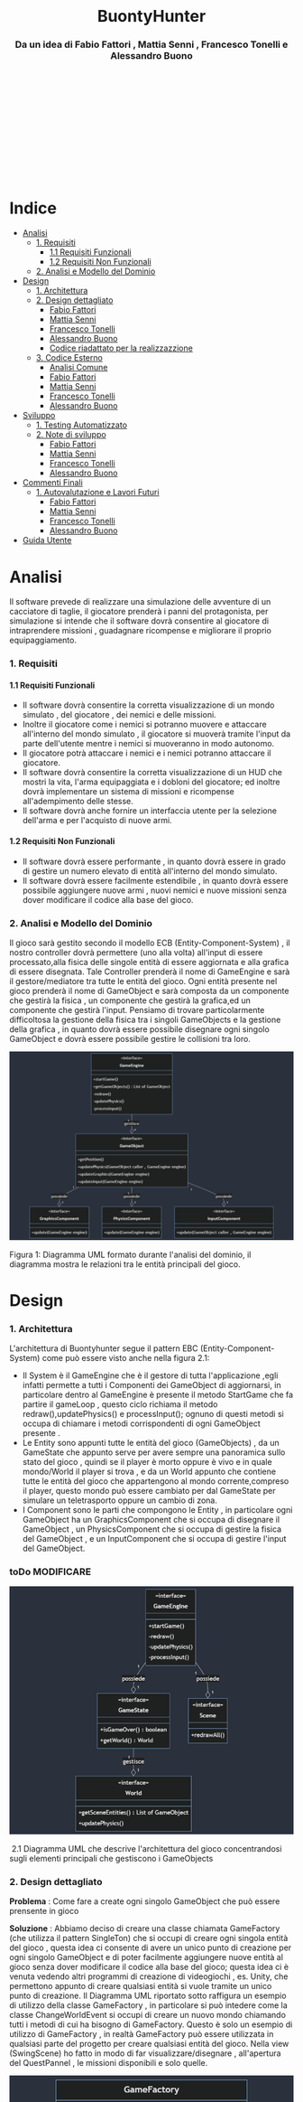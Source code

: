 \
\
\
\
\
\
\
\
\
\
&#8203;
# <center>BuontyHunter</center>
### <center>Da un idea di Fabio Fattori , Mattia Senni , Francesco Tonelli e Alessandro Buono</center>
\
\
\
\
\
\
\
\
\
\
&#8203;
# Indice

- [Analisi ](#analisi)
    - [1. Requisiti](#1-requisiti)
      - [1.1 Requisiti Funzionali](#11-requisiti-funzionali)
      - [1.2 Requisiti Non Funzionali](#12-requisiti-non-funzionali)
    - [2. Analisi e Modello del Dominio ](#2-analisi-e-modello-del-dominio)
- [Design ](#design)
    - [1. Architettura ](#1-architettura)
    - [2. Design dettagliato ](#2-design-dettagliato)
        - [Fabio Fattori](#21-fabio-fattori)
        - [Mattia Senni](#22-mattia-senni)
        - [Francesco Tonelli](#23-francesco-tonelli)
        - [Alessandro Buono](#24-alessandro-buono)
        - [Codice riadattato per la realizzazzione](#25-codice-riadattato-per-la-realizzazzione)
    - [3. Codice Esterno](#3-codice-esterno)
        - [Analisi Comune](#31-analisi-comune)
        - [Fabio Fattori](#32-fabio-fattori-codice-esterno)
        - [Mattia Senni](#33-mattia-senni-codice-esterno)
        - [Francesco Tonelli](#34-francesco-tonelli-codice-esterno)
        - [Alessandro Buono](#35-alessandro-buono-codice-esterno)
- [Sviluppo ](#sviluppo)
    - [1. Testing Automatizzato ](#1-testing-automatizzato)
    - [2. Note di sviluppo ](#2-note-di-sviluppo)
        - [Fabio Fattori](#21-fabio-fattori-sviluppo)
        - [Mattia Senni](#22-mattia-senni-sviluppo)
        - [Francesco Tonelli](#23-francesco-tonelli-sviluppo)
        - [Alessandro Buono](#24-alessandro-buono-sviluppo)
- [Commenti Finali ](#commenti-finali)
    - [1. Autovalutazione e Lavori Futuri ](#1-autovalutazione-e-lavori-futuri)
        - [Fabio Fattori](#21-fabio-fattori-autovalutazione)
        - [Mattia Senni](#22-mattia-senni-autovalutazione)
        - [Francesco Tonelli](#23-francesco-tonelli-autovalutazione)
        - [Alessandro Buono](#24-alessandro-buono-autovalutazione)
- [Guida Utente ](#guida-utente)

# Analisi

Il software prevede di realizzare una simulazione delle avventure di un cacciatore di taglie, il giocatore prenderà i panni del protagonista, per simulazione si intende che il software dovrà consentire al giocatore di intraprendere missioni , guadagnare ricompense e migliorare il proprio equipaggiamento.

### 1. Requisiti
#### 1.1 Requisiti Funzionali
- Il software dovrà consentire la corretta visualizzazione di un mondo simulato , del giocatore , dei nemici e delle missioni.
- Inoltre il giocatore come i nemici si potranno muovere e attaccare all'interno del mondo simulato , il giocatore si muoverà tramite l'input da parte dell'utente mentre i nemici si muoveranno in modo autonomo.
- Il giocatore potrà attaccare i nemici e i nemici potranno attaccare il giocatore.
- Il software dovrà consentire la corretta visualizzazione di un HUD che mostri la vita, l'arma equipaggiata e i dobloni del giocatore; ed inoltre dovrà implementare un sistema di missioni e ricompense all'adempimento delle stesse.
- Il software dovrà anche fornire un interfaccia utente per la selezione dell'arma e per l'acquisto di nuove armi.

#### 1.2 Requisiti Non Funzionali
- Il software dovrà essere performante , in quanto dovrà essere in grado di gestire un numero elevato di entità all'interno del mondo simulato.
- Il software dovrà essere facilmente estendibile , in quanto dovrà essere possibile aggiungere nuove armi , nuovi nemici e nuove missioni senza dover modificare il codice alla base del gioco.

### 2. Analisi e Modello del Dominio

Il gioco sarà gestito secondo il modello ECB (Entity-Component-System) , il nostro controller dovrà permettere (uno alla volta) all'input di essere processato,alla fisica delle singole entità di essere aggiornata e alla grafica di essere disegnata. Tale Controller prenderà il nome di GameEngine e sarà il gestore/mediatore tra tutte le entità del gioco.
Ogni entità presente nel gioco prenderà il nome di GameObject e sarà composta da un componente che gestirà la fisica , un componente che gestirà la grafica,ed un componente che gestirà l'input.
Pensiamo di trovare particolarmente difficoltosa la gestione della fisica tra i singoli GameObjects e la gestione della grafica , in quanto dovrà essere possibile disegnare ogni singolo GameObject e dovrà essere possibile gestire le collisioni tra loro.

![no UML found](./relazioniImgs/analisi%20del%20dominio.png "1 Diagramma UML formato durante l'analisi del dominio")

Figura 1: Diagramma UML formato durante l'analisi del dominio, il diagramma mostra le relazioni tra le entità principali del gioco.

# Design 
### 1. Architettura 

L'architettura di Buontyhunter segue il pattern EBC (Entity-Component-System) come può essere visto anche nella figura 2.1:
- Il System è il GameEngine che è il gestore di tutta l'applicazione ,egli infatti permette a tutti i Componenti dei GameObject di aggiornarsi, in particolare dentro al GameEngine è presente il metodo StartGame che fa partire il gameLoop , questo ciclo richiama il metodo redraw(),updatePhysics() e processInput(); ognuno di questi metodi si occupa di chiamare i metodi corrispondenti di ogni GameObject presente .
- Le Entity sono appunti tutte le entità del gioco (GameObjects) , da un GameState che appunto serve per avere sempre una panoramica sullo stato del gioco , quindi se il player è morto oppure è vivo e in quale mondo/World il player si trova , e da un World appunto che contiene tutte le entità del gioco che appartengono al mondo corrente,compreso il player, questo mondo può essere cambiato per dal GameState per simulare un teletrasporto oppure un cambio di zona.
- I Component sono le parti che compongono le Entity , in particolare ogni GameObject ha un GraphicsComponent che si occupa di disegnare il GameObject , un PhysicsComponent che si occupa di gestire la fisica del GameObject , e un InputComponent che si occupa di gestire l'input del GameObject.

### toDo MODIFICARE 
![no UML found](./relazioniImgs/Architettura%201.png "2.1 Diagramma UML che descrive l'architettura del gioco concentrandosi sugli elementi principali che gestiscono i GameObjects")

&#8203;
2.1 Diagramma UML che descrive l'architettura del gioco concentrandosi sugli elementi principali che gestiscono i GameObjects


### 2. Design dettagliato 

**Problema** : Come fare a create ogni singolo GameObject che può essere prensente in gioco 

**Soluzione** : Abbiamo deciso di creare una classe chiamata GameFactory (che utilizza il pattern SingleTon) che si occupi di creare ogni singola entità del gioco , questa idea ci consente di avere un unico punto di creazione per ogni singolo GameObject e di poter facilmente aggiungere nuove entità al gioco senza dover modificare il codice alla base del gioco; questa idea ci è venuta vedendo altri programmi di creazione di videogiochi , es. Unity, che permettono appunto di creare qualsiasi entità si vuole tramite un unico punto di creazione.
Il Diagramma UML riportato sotto raffigura un esempio di utilizzo della classe GameFactory , in particolare si può intedere come la classe ChangeWorldEvent si occupi di creare un nuovo mondo chiamando tutti i metodi di cui ha bisogno di GameFactory.
Questo è solo un esempio di utilizzo di GameFactory , in realtà GameFactory può essere utilizzata in qualsiasi parte del progetto per creare qualsiasi entità del gioco.
Nella view (SwingScene) ho fatto in modo di far visualizzare/disegnare , all'apertura del QuestPannel , le missioni disponibili e solo quelle.

![no UML found](./relazioniImgs/GameFactoryDiagram.png "2.2 Diagramma UML che descrive l'utilizzo di GameFactory , raffigurando quindi solo i metodi interessati da ChangeWorldEvent, ma GameFactory vanta molti altri metodi, oltre a quelli mostrati")

&#8203;
2.2 Diagramma UML che descrive l'utilizzo di GameFactory , raffigurando quindi solo i metodi interessati da ChangeWorldEvent, ma GameFactory vanta molti altri metodi, oltre a quelli mostrati

#### 2.1 Fabio Fattori

**Problema** : Come fare a cambiare il mondo in cui si trova il player , per passare da Hub a OpenWorld e viceversa.

**Soluzione** : Ho deciso di creare un Teleporter che estende GameObject , ed in più ha una destinazione , grazie a questo GameObject è possibile cambiare il mondo in cui si trova il player , in particolare quando il player entra in collisione con il Teleporter , il TeleporterPhysicsComponent genera un Evento , più precisamente un ChangeWorldEvent , che tramite il metodo di World notifyWorldEvent(WorldEvent) che chiama il notifyWorldEvent(WorldEvent) di GameEngine viene aggiunto alla coda di eventi, che ogni game loop viene processata e poi pulita. 
In questo caso quindi il GameEngine deve solo chiamare il setWorld(World) di GameState per cambiare il mondo in cui si trova il player.

![no UML found](./relazioniImgs/TP%20diagram.png "2.3 Diagramma UML che descrive il processo di cambio del mondo in cui si trova il player tramite la generazione di un ChangeWorldEvent da parte di un Teleporter")

**Pattern Usato** : ChangeWorldEvent è un esempio di Observer Pattern , in quanto il GameEngine è l'Observer e il World è l'Observable , in particolare il World notifica il GameEngine di un cambiamento di stato tramite il metodo notifyWorldEvent(WorldEvent) , il GameEngine è in ascolto di questo evento e lo processa quando lo riceve.
Inoltre in Swing Scene è presente uno stato , rappresentato da un booleano chiamato isHub , quindi viene utilizzato il pattern State per cambiare lo stato della scena in base a isHub ; stato presente anche in ChangeWorldEvent , dove lo stato è rappresentato dalla destinazione del Teleporter.

&#8203;
2.3 Diagramma UML che descrive il processo di cambio del mondo in cui si trova il player tramite la generazione di un ChangeWorldEvent da parte di un Teleporter.

**Problema** : voglio rendere possibile che il player possa vedere tutta la mappa dell'openworld , grazie ad una minimappa , e che possa vedere le missioni che ha accettato.

**Soluzione** : Ho deciso di creare una classe HidableObject che permette al giocatore di premere un tasto prestabilito e far apparire/scomparire qualcosa sullo schermo.
La minimappa ed il registro delle missioni sono quindi un HidableObject , un HidableObject estende GameObject quindi ha bisogno di un GraphicsComponent che si occupi di disegnare la minimappa e il registro delle missioni , un InputComponent che se il tasto premuto è quello corretto apre e chiude l'HidableObject , e poi un PhysicsComponent che non deve fare nulla perchè questi oggetti non hanno fisica quindi gli assegno NullPhysicsComponent.
Nella View (SwingScene) è presente una classe innestata chiamata ScenePanel che implementa KeyListener e si occupa di settare a true oppure a falso il corrispondente campo booleano di un InputController presente in SwingScene , questo InputController è inizializzato ed usato nel GameEngine per processare l'input.
In questo modo l'HidableObject può essere reso visibile o invisibile a seconda del tasto premuto, a seconda quindi se il valore booleano contenuto in InputController è vero oppure falso.

![no UML found](./relazioniImgs/minimap%20e%20Quest%20Journal%20Diagram.png "2.4 Diagramma UML che descrive come è stato implementato l'HidableObject")

**Pattern Usato** : NullPhysicsComponent è un PhysicsComponent che non fa nulla , è il pattern comportamentale NullObject che permette di evitare di dover fare controlli su null.

**Problema** : come fare ad implementare il sistema delle missioni , in particolare come fare a far si che il player possa accettare una missione nell'hub e poi completarla nell'openworld.

**Soluzione** : Ho deciso di creare una classe chiamata PlayerEntity che estende FighterEntity , in questo modo posso aggiungere ad una FigherEntity una lista di Quest , in particolare ogni Quest ha un metodo start() e end() che vengono chiamati quando il player accetta una missione e quando la missione viene completata.
Le missioni vengono create dalla GameFactory e vengono rese disponibili da un QuestPannel che è un HidableObject che si occupa di disegnare le missioni disponibili e di far si che il player possa accettarle.
Fatto ciò dovevo trovare un modo per rendere visualizzabile l'HidableObject e quindi ho deciso di creare una nuova classe chiamata InterractableArea che estende GameObject e che ha un HidableObject come attributo , in questo modo posso rendere visualizzabile l'HidableObject quando il player entra in collisione con l'InteractableArea e preme un il tasto E.
Ho deciso di fare InteractableArea il più generale possibile per poterla utilizzare in futuro per rendere visualizzabili altre schermate come la schermata del fabbro creata da Tonelli Francesco.

![no UML found](./relazioniImgs/QuestSystemDiagram.png "2.4 Diagramma UML che descrive come è stato implementato il sistema delle missioni")

**Problema** : Come differenziare i gameObject che possono essere interagiti da quelli che non possono esserlo, in particolare come fare a far si che il player possa interagire con un "NPC" sono quando è vicino ad esso.

**Soluzione** : Ho deciso di creare una classe chiamata InterractableArea che estende GameObject , in particolare questa classe ha un attributo di tipo HidableObject ed un attributo di tipo GameObject, in questo modo posso rendere visualizzabile l'HidableObject quando il player entra in collisione con l'hitbox del GameObject e preme il tasto E.
L'interractable area è quindi un GameObject che ha un HidableObject come attributo , in particolare l'HidableObject è un pannello che si occupa di disegnare le missioni disponibili e di far si che il player possa accettarle; oppure un pannello che si occupa di far si che il player possa comprare munizioni o riparare l'arma.
Quindi in base a se il giocatore è sopra un InterractableArea e preme il tasto E , l'HidableObject viene reso visibile o invisibile; se invece il giocatore è sopra un InterractableArea e non fa niente viene disegnata solo la scritta "premi E per interagire".
La SwingScene si occupa di disegnare l'HidableObject e di farlo apparire e scomparire in base al tasto premuto, ed inoltre di far apparire i bottoni corrispondenti al pannello aperto.

![no UML found](./relazioniImgs/HidableObject.png "2.5 InteractableArea e interazione con esse")

**Problema** : avere dei GameObject che possano eseguire degli attacchi e distinguere i nemici dal player.

**Soluzione** : Ho deciso di creare una classe chiamata FighterEntity che estende GameObject , in particolare questa classe ha un attributo di tipo Weapon , in questo modo posso rendere possibile che un GameObject possa eseguire degli attacchi. Inoltre FigherEntity ha un attributo di tipo FighterEntityType che mi permette di distinguere i nemici dal player , in particolare il player ha un FighterEntityType di tipo PLAYER mentre i nemici hanno un FighterEntityType di tipo ENEMY, grazie a questo campo i nemici non possono fare danno ad altri nemici ma solo al player e viceversa.
Quindi i FighterEntity hanno anche una vita , una vita massima (questo permette anche al player di recuperare vita), ed una damaging area (vedi parte di Alessandro Buono).

![no UML found](./relazioniImgs/fighter.png "2.6 FighterEntity ")

#### 2.2 Mattia Senni
**Problema**:
La necessità di determinare quali oggetti disegnare, la loro posizione e decidere se renderli visibili o meno, in base alla posizione del giocatore all'interno del mondo simulato, ha presentato una sfida.

**Soluzione** (Insieme a Fabio Fattori):
Abbiamo affrontato questa sfida implementando un algoritmo nella classe SwingScene insieme a una nuova classe dedicata chiamata Camera. Quest'ultima contiene metodi che permettono di valutare se un oggetto è attualmente in scena, basandosi sulle coordinate interne del nostro gioco, e fornisce le coordinate di rendering convertendo le coordinate in pixel nella vista della camera.
Questi metodi hanno permesso di ottimizzare il processo di rendering, evitando di disegnare oggetti che non sono attualmente visibili nella vista del giocatore e determinando con precisione dove posizionare gli oggetti visibili.

Questo approccio ha contribuito significativamente all'ottimizzazione delle prestazioni del gioco e alla gestione efficiente della visualizzazione degli oggetti in base alla posizione del giocatore nel mondo simulato.

```mermaid
classDiagram
  class SwingGraphic {
    +drawGameObject(GameObject obj)
  }
  class Camera {
    +update(GameObject obj, TileManger tm): void
    +convertToScreenCoordinates(Point2D gameCoordinates): Point2D
    +inScene(Point2d p): boolean
  }

SwingGraphic -- Camera: camera
```

**Problema**:
Era necessario implementare un sistema per gestire e caricare le mappe del gioco, risolvendo i numeri presenti nei file delle mappe con i relativi tipi di tile e caricando le immagini corrispondenti.

**Soluzione**:
Ho creato la classe TileManager, che contiene una lista di Tile con al suo interno una variabile contenente un enumerativo dell'immagine da utilizzare, per memorizzare l'immagine ho utilizzato un'istanza di ImageAssetProvider per risolvere il tipo di tile e ottenere la path dell'immagine corrispondente. La classe SwingGraphics utilizza la Camera per determinare dove disegnare i tile nella finestra e utilizza l'ImagePathProvider per risolvere il percorso dell'immagine da caricare.
Il sistema permette di caricare mappe, risolvere i tipi di tile e disegnarli correttamente sulla finestra di gioco utilizzando la camera per la posizione corretta. L'ImagePathProvider è fondamentale per ottenere le path delle immagini da utilizzare in SwingGraphics e per poter separare la logica dalla grafica.
Il tileManager conosce sempre la mappa corrente e le sue dimensioni tramite la ReactBoundingBox, ovvero rappresenta un rettangolo

```mermaid
classDiagram
  class GameObject{
  }
  GameObject <|-- TileManager
  class TileManager {
    -tiles: List<List<Tile>>
    +loadMap(mapId: int): RectBoundingBox
  }
  TileManager -- RectBoundingBox: boundingBox
  class RectBoundingBox {
    + getHeight() : double
    + getWeigth() : double
    + getPoint2d() : Point2d
  }
  class ImageAssetProvider {
    +ResolveAsset(type: int): String
  }
  class SwingGraphics {
    +drawMap(TileManager tileManager, World w): void
  }
  SwingGraphics -- Camera:camera
  class Camera {
    -position: Point2d
    +WorldToScreenCoordinates(worldPosition: Point2d): Point2d
  }
  TileManager -- Tile:tile
  class Tile {
    -getImage(): ImageType
  }
  Tile -- Point2d: getPoint()
  class Point2d {
    -x: int
    -y: int
  }
```

**Problema**:
La necessità di implementare un algoritmo di Pathfinding per consentire ai nemici di determinare il percorso più efficiente per raggiungere il giocatore in ogni momento del gioco.

**Soluzione**:
Ho affrontato questo problema sviluppando due algoritmi di Pathfinding distinti: ASTAR Pathfinding (implementato grazie ad una base dell'algoritmo fornito da ChatGPT(https://chat.openai.com/)) e BFS Pathfinding. Questi algoritmi sono stati implementati attraverso una classe Pathfinder, e per fornire un approccio flessibile, abbiamo introdotto una Pathfinder Factory. Quest'ultima consente di creare dinamicamente gli algoritmi di Pathfinding necessari in base alle esigenze del gioco.
Per garantire che i nemici si muovano efficacemente verso il giocatore, abbiamo creato una classe AIPathfinderHelper, che, attraverso il metodo MoveItem, consente a un oggetto (come un nemico) di conoscere il prossimo passo ottimizzato per avvicinarsi al giocatore. Inoltre, la classe AIEnemyPathfinder è stata introdotta per gestire il movimento degli avversari in modo da non raggiungere direttamente il giocatore, ma piuttosto affrontarlo in modo strategico.

Questa soluzione ha migliorato notevolmente il comportamento degli avversari nel gioco, rendendoli più intelligenti e capaci di navigare in modo efficiente verso il giocatore in ogni situazione.

```mermaid

classDiagram
  class Pathfinder {
    +findPath(Point2D start, Point2D goal): List<Point2D>
  }
  class AStarPathFinder {
    +findPath(Point2D start, Point2D goal): List<Point2D>
  }
  AStarPathFinder --|> Pathfinder
  BFSPathFinder --|> Pathfinder
  class BFSPathFinder {
    +findPath(Point2D start, Point2D goal): List<Point2D>
  }
  class PathfinderFactory {
    +createAStarPathfinder(boolean useCache): Pathfinder
    +createBFSPathfinder(boolean useCache): Pathfinder
  }
  class AIPathfinderHelper {
    +Point2d moveItem(Point2d current, Point2d destination, Vector2d speed, List<List<Tile>> map)
  }
  class AIEnemyFollowPathHelper {
    +Point2d followPlayer(FighterEntity enemy, Vector2d speed, World world)
  }

  AIEnemyFollowPathHelper --|> AIPathfinderHelper

```

**Pattern utilizzati**:
- Factory Patter: per il factory dei path finder
- Strategy Patter: per dare il path finder da usare al AIPathFinder Helper


**Problema**:
La necessità di implementare un sistema di collisioni nel gioco per determinare se due elementi, come oggetti o nemici, si scontrano all'interno della mappa.

**Soluzione**:
Per gestire le collisioni, ho introdotto due tipi di bounding box: RectBoundingBox e CircleBoundingBox, che rappresentano rispettivamente un quadrato e un cerchio. Inoltre, ho creato una classe denominata CollisionDetector.
La classe CollisionDetector fornisce quattro metodi: isColliding, ciascuno dedicato a gestire la collisione tra tipi specifici di bounding box. Questi metodi restituiscono un valore booleano, indicando se i due elementi stanno collidendo nella mappa.
L'utilizzo di bounding box di forma diversa fornisce una flessibilità maggiore nel gestire collisioni tra oggetti con geometrie differenti. Questa soluzione ha garantito un rilevamento accurato delle collisioni nel gioco, contribuendo a una simulazione più realistica e interattiva.

```mermaid
classDiagram
  class RectBoundingBox {
    +isCollidingWith(RectBoundingBox other): boolean
    +isCollidingWith(CircleBoundingBox other): boolean
  }
  class CircleBoundingBox {
    +isCollidingWith(RectBoundingBox other): boolean
    +isCollidingWith(CircleBoundingBox other): boolean
  }
  class CollisionDetector {
    +isColliding(RectBoundingBox box1, RectBoundingBox box2): boolean
    +isColliding(RectBoundingBox box1, CircleBoundingBox box2): boolean
    +isColliding(CircleBoundingBox box1, RectBoundingBox box2): boolean
    +isColliding(CircleBoundingBox box1, CircleBoundingBox box2): boolean
  }

```

**Problema**:
Era necessario implementare un sistema di spawn dei nemici nel mondo del gioco e gestire il processo di creazione di nemici in modo dinamico.

**Soluzione**:
Per affrontare questa esigenza, all'interno della classe World ho inserito un EnemyRegistry. Quest'ultimo è responsabile di gestire il processo di spawn dei nemici, consentendo o impedendo la creazione in base alle condizioni di gioco.
Ho creato una classe EnemySpawner come interfaccia di base, dalla quale ho derivato una classe specifica chiamata EnemySpawnerFromDistance. Quest'ultima, eseguita ad ogni frame, calcola tramite una probabilità se i nemici devono essere creati. Il metodo spawn aggiunge al world , il cui numero e tipo sono determinati in base a questa probabilità.
L'utilizzo dell'EnemyRegistry permette di mantenere una gestione centralizzata dei nemici, che possono essere aggiunti alla lista interna dell'EnemyRegistry una volta creati dalla classe di spawn.
Questa soluzione ha fornito un sistema flessibile e dinamico per la creazione dei nemici nel gioco, permettendo di regolare dinamicamente la presenza di nemici in base a determinate condizioni o probabilità.
L'enemyRegistry dispone anche di interfacce per eliminare i nemici o mettere in pausa lo spawn

```mermaid

classDiagram
  class EnemyEntity {
    // Dettagli della classe Enemy
  }
  class FighterEntity {
    // classe fighter entity
  }
  FighterEntity --|> EnemyEntity

  class EnemyRegistry {
    +spawnEnemy(): List~EnemyEntity~
  }

  class World {
    -enemyRegistry: EnemyRegistry
    //tutti gli altri metodi del World
  }

  World -- EnemyRegistry:enemyRegistry

  class EnemySpawner {
    +spawn(): void
  }
  class EnemySpawnerFromDistance {
    +spawn(): void
  }
  EnemySpawnerFromDistance --|> EnemySpawner


```

**Problema**:
Era necessario implementare un sistema per gestire gli attacchi degli enemy e del boss, definendo quando dovrebbero attaccare in base a determinati fattori, tra cui il tempo trascorso dall'ultimo attacco e una probabilità.

**Soluzione**:
Ho introdotto la classe AttackHelper, che è utilizzata sia da Enemy che da Boss. Questa classe mantiene informazioni come il tempo dell'ultimo attacco, l'intervallo di attacco desiderato, la probabilità di attacco di base e un moltiplicatore di probabilità.
Il metodo canAttack calcola se un attacco dovrebbe essere effettuato in base al tempo trascorso dall'ultimo attacco e ad una probabilità esponenziale data dal tempo medio di attacco di ogni entità. Questo sistema permette di modellare dinamicamente la frequenza degli attacchi in modo realistico, adattabile ed imprevedibile.
L'utilizzo di AttackHelper consente una gestione centralizzata degli attacchi, garantendo un approccio coerente sia per gli enemy che per il boss ed inoltre rispetta a pieno il principio di DRY.

```mermaid

classDiagram
  class AttackHelper {
    - millisecondCheck: long
    - probability: Probability
    - millisecondSinceLastAttach: long
    - millisecondSinceLastCheck: long
    + AttackHelper(attachCoolDown: long)
    + canAttack(elapsed: long): boolean
    + getMillisecondSinceLastAttach(): long
    + getAttackDirection(itemPos: Point2d, targetPos: Point2d): Direction
  }
  class Probability {
    + p(milliseconds: long): double
  }
  class ExponentialProbability {
    - lambda: double
    + ExponentialProbability(lambda: double)
    + p(milliseconds: long): double
  }
  class PercentageHelper {
    + match(percent: double): boolean
  }
  class Point2d {
    - x: double
    - y: double
  }

  class EnemyEntity {
    //metodi di enemyEntity
  }

  class WizardBossEntity {
    //metodi di WizardBossEntity
  }

  EnemyEntity -- AttackHelper: attackHelper
  WizardBossEntity -- AttackHelper: attackHelper
  WizardBossEntity -- AttackHelper: spawnHelper

```

**Problema**:
Era necessario implementare un boss, il WizardBossEntity, con due tipi di attacco: uno con una spada e l'altro tramite lo spawn di nemici. Inoltre, il boss deve agire in modo intelligente, attaccando solo quando vicino al giocatore, e deve seguire una logica ben definita per cui all'inizio del gioco si crea in un punto casuale e si muove casualmente sullo schermo, una volta vicino al giocatore tenderà ad attaccarlo.

**Soluzione**:
Ho creato la classe WizardBossEntity, che eredita da FighterEntity e utilizza un'istanza di AttackHelper per determinare quando attaccare o quando spawnare. Il boss ha anche un'istanza di EnemySpawnerFixed, che implementa EnemySpawner e che permette di spawnare tre nemici casuali quando chiamato tramite il metodo spawn.
La classe World gestisce il processo di spawn dei nemici tramite EnemyRegistry. Quando il boss attacca il giocatore, chiama il metodo disableEnemy di World, il quale, a sua volta, chiama il metodo corrispondente in EnemyRegistry per fermare lo spawn dei nemici regolari e inizia a spawnare i nemici del boss attraverso EnemySpawnerFixed, richiamato dal metodo di attacco del boss.

```mermaid

classDiagram
  class WizardBossEntity {
    - health: int
    - maxHealth: int
    - vel: Vector2d
    - followPathHelper: AIEnemyFollowPathHelper
    - currentTarget: Point2d
    - gpsActive: boolean
    - enemySpawner: EnemySpawner
    - spawnCoolDown: long
    - attachCoolDown: long
    - attachHelper: AttackHelper
    - spawnHelper: AttackHelper
    - type: FighterEntityType
    - die: boolean
    - isAttackingPlayer: boolean
    - attackPlayer: boolean
    - deltaPlayerNear: int
    + isAttackingPlayer(): boolean
    + setAttackingPlayer(isAttackingPlayer: boolean): void
    + WizardBossEntity(type: GameObjectType, box: BoundingBox, input: InputComponent, graph: GraphicsComponent, phys: PhysicsComponent, w: World)
    + isGpsActive(): boolean
    + setGpsActive(gpsActive: boolean): void
    + setCurrentTarget(currentTarget: Point2d): void
    + update(w: World, elapsed: long): void
    - checkNearPlayer(world: World): boolean
    - generateTargetPoint(w: World): void
    - tryGenerateEnemy(w: World, elapsed: long): void
    - tryAttackPlayer(w: World, elapsed: long): void
    - checkDie(w: World): boolean
  }
  class FighterEntity {
    // ... (omitted for brevity)
  }


WizardBossEntity --|> FighterEntity

```

**Problema**:
Mettere in pausa il gioco ogni volta che l'inventario o la mini mappa sono aperti

**Soluzione**:
Dato che inventario e mini mappa sono degli HidableObject, il World tramite il metodo isShow() può sapere in tempo reale e la mini mappa o l'inventario sono aperti.
Grazie a questa strategia nel metodo updateState del World ho inserito un costrutto if che controlla se mini mappa e inventario sono aperti ed in caso affermativo non esegue tutti gli update dei GameObject all'interno del World

```mermaid
classDiagram
  class World {
    + InventoryObject getInventory()
    + HidableObject getMiniMap()
    + void updateState(long dt)
  }
  class HidableObject {
    + boolean isShow
    + void setShow(boolean show)
  }


World --> HidableObject : inventory
World --> HidableObject : miniMap
```

**Problema**:
I nemici devono avere un aggiornamento dell'input controllato dall'IA del path finder per potersi muovere esattamente come il player, ma se mini mappa o inventario sono aperti, devono essere bloccati

**Soluzione**:
Ho passato l'oggetto world all'input controller in modo che i nemici possano sempre sapere dove è situato il player, l'input controller dei nemici non verrà eseguito dal game engine come quello del player, ma dal metodo updateState del world in modo che quando inventario o mini mappa sono aperti i nemici rimangano fermi, inoltre i loro movimenti verranno dettati dal path finder utilizzato, in questo caso l'algoritmo scelto è l'AStarPathFinder

```mermaid

classDiagram
  class World {
    + void updateState(long dt)
    + void processAIInput()
    + List~EnemyEntity~ getEnemies()
  }

  class EnemyRegistry {
    + List~EnemyEntity~ getEnemies()
  }

  class EnemyEntity {
    ///tutte le proprietà di enemy entity 
  }



World --> EnemyRegistry : enemyRegistry
EnemyRegistry --> EnemyEntity : enemies[]

```

#### 2.3 Francesco Tonelli

**Problema** : Comprare le munizioni e riparare le armi

**Soluzione** : Ho creato l'interfaccia Blacksmith, il BlacksmithEntity che la implementa, e il suo BlacksmithPanel con i due bottoni, grafica compresa. Prendendo in considerazione il giocatore, questo fabbro scambia i suoi dobloni con munizioni, o riparando l'arma che tiene in mano (se questa ha una durabiltà). Il Blacksmith entity è un'InterractableArea, a cui il giocatore interagisce, e facendo apparire il suo Panel, da cui accedere alle sue funzionalità. Il panel viene stampato, come gran parte della grafica, da SwingGraphics, richiamata in SwingScene, in questo caso. Viene reso scalabile calcolando le dimensioni attuali dello schermo, e utilizzando delle proporzioni, anche considerando che ogni immagine creata da me è stata disegnata in una griglia 16x16 pixel. Lo stesso metodo l'ho poi utilizzato per rendere ridimensionabili gli sprite della bacheca delle quest di Fattori Fabio.

![no UML found](./relazioniImgs/blacksmith_diagram.png "4.1 Diagramma UML che descrive come è stato implementato il fabbro")

**Problema** : Modificare lo sprite delle entità in base alle azioni che compiono

**Soluzione**: Ho creato l'enumerativo Direction, che indica in quale delle quattro direzioni è rivolto il personaggio specifico (quindi la FighterEntity), e se è fermo (o sta attaccando) oppure si sta muovendo. Questa direzione viene cambiata al player, quando viene mosso dall'utente, e alle altre entità, quando le muove la IA. Ho creato quindi 12 sprite per ogni personaggio, tre per direzione, uno stazionario e due di movimento. Per alternare questi ultimi, dando l'impressione del movimento, ho inserito, sempre nella FighterEntity, un enumerativo MovementState che indica in quale dei due stati, e quindi dei due fotogrammi, si trova l'entità. Passando poi per SwingPanel, dentro SwingScene, e per SwingGraphics, stampo gli sprite, ottenuti dal sistema AssetImage-ImagePathProvider-ImageType.

![no UML found](./relazioniImgs/animation_diagram.png "4.2 Diagramma UML che descrive come sono state implementate le animazioni")

**Problema** : Far riprodurre le musiche

**Soluzione** : Una volta prodotte le musiche, ho utilizzato la libreria javax.sound.sampled, e ho creato l'interfaccia MusicPLayer, che contiene un enumerativo Track rappresentante ogni traccia musicale del gioco (in questo caso tre, una per l'hub, una per il world, e l'ultima per il boss), e un metodo per riprodurre una Track (in loop, o finchè non viene fermata dall'apposito metodo. Ogni traccia è stata creata apposta per poter essere messa in loop). Nel mio caso, questa interfaccia viene utilizzata da SwingScene. La difficoltà principale è stata, in questo caso, mettere la musica del boss quando questo entra nell'inquadratura (passando per la Camera).

![no UML found](./relazioniImgs/music_diagram.png "4.3 Diagramma UML che descrive come sono state implementate le musiche")

**Problema** : Creare l'HUD

**Soluzione** : L'HUD viene stampata tutta in SwingScene, facendo uso di SwingGraphics e Graphics2d. Ho riutilizzato una vecchia healthBar che avevamo creato per il testing, l'ho riadattata, e poi ho aggiunto, rendendo scalabile, il display dell'arma equipaggiata, l'eventuale durabilità, i dobloni del giocatore e le sue munizioni. Il tutto è disegnato utilizzando varie proporzioni delle dimensioni del frame.

![no UML found](./relazioniImgs/hud_diagram.png "4.3 Diagramma UML che descrive come è stato implementato l'HUD")

#### 2.4 Alessandro Buono

**Problema** : Come prendere in input gli attacchi del giocatore

**Soluzione** : Modificando l'interfaccia precedentemente implementata "InputController" mi sono adattato al pattern già utilizzato inserendo però varie funzioni per migliorare la logica e la leggibilità del codice.
L'utilizzo di variabili di stato ha permesso al codice di essere flessibile ed adattabile a varie modifiche sulle interazioni fondamentali che il personaggio ha con gli input, per esempio se il personaggio si può muovere in più direzioni contemporaneamente o se il suo movimento è interrotto se si sta eseguendo un attacco, tutte cose facilmente comprensibili e modificabili nel codice.
Ho fatto in modo che ci sia un timer adattivo in modo da gestire l'attack speed come il numero di attacchi al secondo e così il programma nel lasso di tempo in cui il timer è > 0, ignora completamente gli input in entrata.

```mermaid

classDiagram
    class PlayerInputController {
        - double timer
        - double isAttacking
        -
        + update(GameObject player, InputController c, World w): void
        + instanceAttack(PlayerEntity player, int x, int y): void
        + setTimer(GameObject player): void
        + setDirection(GameObject player, Direction direction ): void
    }

    class InputController {
        //There is a method for each KeyPressed
        + isKeyPressed(): boolean
        
        + anyKeyIsPressedSinceStart(): boolean
    }

    class WeaponDamagingArea {
        // Reference previous implementation
    }

    class GameObject {
        // Reference previous implementation
    }

    class PlayerEntity {
        //Reference previous implementation
    }

    PlayerInputController -->GameObject 
    PlayerInputController -->InputController 
    PlayerInputController -->PlayerEntity 
    PlayerEntity -->WeaponDamagingArea
    
```


**Problema** : Gestione delle hitbox degli attacchi

**Soluzione** : Risolto impostatando le hitbox come un "HideableObject" in modo da poterne controllare lo stato ed in caso di necessità disattivarlo e poterne cambiare la direzione e dimensione comodamente, questi Object possono interagire con le BBox dei nemici per generare degli eventi alla sovrapposizione, dando effettivamente vita a questo gioco.


**Problema** : Implementazione delle Armi

**Soluzione** : Risolto con dell'ereditarietà standard per minimizzare la ripetizione del codice e permettere a tutte le classi figlie durante tutto il processo della creazione delle armi è risultato molto utile avere certi campi salvati in molteplici oggetti, così da rendere tutto il development più fluido e soprattutto comprensibile.
Spesso può sembrare inutile o subottimale, ma può rispariare tanto tempo quando si cercano dei campi specifici o quando si cerca di risalire ad un errore.
È molto importante però anche considerare il modo in cui i compagni di progetto concepiscono e progettano il codice, perché fare del codice comprensibile per se stessi non vuol dire sempre fare del codice comprensibile per tutti.

```mermaid

classDiagram
    class WeaponFactory {
        - WeaponFactory instance
        - WeaponFactory()
        + getInstance(): WeaponFactory
        + createSword(FighterEntity owner): Weapon
        + createBow(FighterEntity owner): Weapon
        + createBossBow(FighterEntity owner): Weapon
        + createBrassKnuckles(FighterEntity owner): Weapon
    }

    class Weapon {
        
        - WeaponType type
        + directAttack()
        + getDamage(): int
        + getAttackSpeed(): double
        + getRange(): int
        + getSpeed(): double
        + getHitbox(): RectBoundingBox
        + getWeaponType(): WeaponType
    }

    class MeleeWeapon {
        - int maxDurability
        - int durability
        + getMaxDurability(): int
        + setDurability(int a): void
        + getDurability(): int
        + directAttack(): void
    }

    class RangedWeapon {
        - Bullet bullet
        - int ammo
        + getShot(): void
        + directAttack(): void
        + setAmmo(int ammo): void
        + subtractAmmo(int ammo): void
        + addAmmo(int ammo): void
        + howManyAmmo(): int
        + getBullet(): Bullet
    }

    class Bullet {
        - double travelDistance
        - Direction attackDirection
        + update(): void
    }

    class FighterEntity {
        //Reference previous implementation
    }


    class WeaponType {
        <<enumation>>
        SWORD
        BOW
        BOSSBOW
        BRASSKNUCKLES
    }


    class WeaponDamagingArea {
        - DamagingArea hitbox
        - Vector2D direction
    }

    class HidableObject{
        boolean show
    }

    WeaponDamagingArea --> HidableObject
    WeaponDamagingArea <--> Weapon
    WeaponFactory --> Weapon : creates
    Weapon <|-- MeleeWeapon
    Weapon <|-- RangedWeapon
    WeaponType --> Weapon
    MeleeWeapon ..> FighterEntity
    RangedWeapon ..> FighterEntity
    RangedWeapon --> Bullet : has

```

**Problema** : Rendere costante il ciclarsi della SlotMachine e metterlo in pausa durante la rivelazione del risultato

**Soluzione** : Per ottenere l'effetto di costante variazione della slot machine ho dovuto trovare un elemento che venisse richiamato ripetutamente solo mentre la finestra era aperta.
Piuttosto che fare delle lunghissime chiamate nel GameLoop ho risolto utilizzando l'imput component che non avrei utilizzato per la SlotMachine visto che l'unica interazione col player è un singolo bottone.
Utilizzando l'inputComponent per quello ho potuto creare praticamente un "mini loop" personalizzato con a disposizione tutti campi della Board e della SlotMachine in maniera più chiara e leggibile, mantenendo però la frequenza delle chiamate del metodo "update".
Il fattore random è stato implementato con un array (coll) con tutti i tipi possibili, per poi associarli ad ogni casella della board con un Rand.

```mermaid

classDiagram
    class SlotMachineBoard {
        -SlotMachineTilesTypes[] coll
        -SlotMachineTilesTypes[][] arr
        +SlotMachineBoard(type, pos, vel, box, input, graph, phys, show)
        +void roll()
        +ImageType[][] getTileImages()
        +SlotMachineTilesTypes[][] getyDisplayedTipes()
        +boolean play(player)

    }

    class SlotMachineInputComponent {
        void update
    }
    
    class SlotMachine {
        +void roll()
        +boolean play()
        +WinCategories win()
        +HidableObject getPanel()
    }

    class SlotMachineEntity{
        - PlayerEntity player
        - SlotMachineBoard board
    }
    
    class WinCategories {
        <<enumeration>>
        -Lose
        -DoubleRefund
        -QuintupleRefund
        -SmallWin
        -BigWin
        -Jackpot
    }

    class SlotMachineTilesTypes {
        <<enumeration>>
        -zombie
        -skelly
        -knight
        -wizard
        -doblon
        -hammer
    }
    class HidableObject
    class InterractableArea

    SlotMachineEntity --|> InterractableArea :Extends
    SlotMachineEntity *-- SlotMachineBoard :Contains
    SlotMachineEntity *-- SlotMachineInputComponent :Contains
    SlotMachineEntity ..> SlotMachine : Implements
    SlotMachineBoard --> HidableObject :Extends
    SlotMachineBoard *-- PlayerEntity :Contains

```

**Problema** : Aggiungere delle armi a runtime al Player

**Soluzione** : Purtroppo un muro che ho riscontrato è stato il fatto che l'inventario e la lista dei pulsanti esistenti nell'inventario (sia quantità che tipo) è stabilita subito dopo che il player è creato appena si trova nell'Hub per la prima volta e mai più, per questo ho deciso di optare per una soluzione più terra terra.
Al player ho dato a disposizione tutte le armi quando viene creato, ma i pulsanti con quelle acquistabili sono nascosti, ed essi vengono rivelati dopo che sono state acquistate effettivamente.


```mermaid

classDiagram
    class Merchant {
        +int getUpgradeArmourCost()
        +int getUpgradeDamageCost()
        +void updateUpgradeArmourCost()
        +void updateUpgradeDamageCost()
    }

    class MerchantEntity {
        +MerchantEntity(type, pos, vel, box, menu)
        +int getUpgradeArmourCost()
        +int getUpgradeDamageCost()
        +void updateUpgradeArmourCost()
        +void updateUpgradeDamageCost()
    }

    class MerchantMenu {
        -int upgradeArmourCost
        -int upgradeDamageCost
        +MerchantMenu(type, pos, vel, box, input, graph, phys, show, player)
        +int getUpgradeArmourCost()
        +int getUpgradeDamageCost()
        +void updateUpgradeArmourCost()
        +void updateUpgradeDamageCost()
        +boolean upgradeArmour()
        +boolean upgradeDamage()
        +boolean buyNewWeapon()
    }

    class HidableObject
    class InterractableArea

    MerchantEntity --|> InterractableArea :Extends
    MerchantEntity --* Merchant :Implements
    MerchantEntity *-- MerchantMenu :Contains
    MerchantMenu --|> HidableObject :Extends
     MerchantMenu *-- PlayerEntity :Contains

```


# Sviluppo

### 1. Testing Automatizzato 

I test sono implementati nel file AppTest.java (link di AppTestAggiornato) ed essi verificano il corretto funzionamento dell classe GameEngine, GameFactory, GameState, World , PlayerEntity e Point2d poichè consideriamo queste le classi più importanti del nostro progetto.
Di queste classi si testano :
- GameEngine
    - il costruttore 
    - le variabili statiche
- GameFactory
    - il costruttore
    - il metodo createPlayerEntity
    - il metodo createWorld
    - il metodo createTeleporter
    - il metodo createQuestPannel
- GameState
    - il costruttore
    - il metodo setWorld
    - la gestione del gameOver
    - il metodo notifyWorldEvent
- World
    - il costruttore
    - il metodo notifyWorldEvent
- PlayerEntity
    - il costruttore
    - il metodo addQuest
    - il metodo removeQuest
    - se il metodo getQuests ritorna una copia delle quest
    - controllo se i metodi desposit e withdraw funzionano correttamente
- Point2d
    - l'equals 
    - l'hashCode


### 2. Note di sviluppo

#### 2.1 Fabio Fattori Sviluppo

**Utilizzo di Stream**: 
    Usate in tutto il progetto gestire liste di GameObject. Quello riportato è un singolo esempio presente nella classe GameEngine.
    Permalink: (https://github.com/progetto-oop/OOP23-BountyHunter/blob/75c21c3c431681794c9b95293f02a4e8c649c342/app/src/main/java/buontyhunter/graphics/SwingScene.java#L143)

**Utilizzo di Lambda Expressions**: 
    Usate in tutto il progetto per filtrare e mappare liste di GameObject o di Quest. Quello riportato è un singolo esempio presente nella classe GameEngine.
    Permalink: (https://github.com/progetto-oop/OOP23-BountyHunter/blob/75c21c3c431681794c9b95293f02a4e8c649c342/app/src/main/java/buontyhunter/graphics/SwingScene.java#L308)


#### 2.2 Mattia Senni Sviluppo

**Utilizzo di Optional**:
Ho utilizzato gli optional in molti metodi che ritornavo oggetti solo se alcune condizioni sono verificate, o in metodi che ritornavo oggetti solo se presente ad esempio a seguente link
Permalink: https://github.com/progetto-oop/OOP23-BountyHunter/blob/a7a970a2e5fcd5f858df5729799850551ad06a45/app/src/main/java/buontyhunter/model/AI/enemySpawner/EnemySpawner.java riga 30

**Utilizzo di Stream**:
Ho utilizzato gli stream tutte le volte che avevo bisogno di fare operazioni su una lista, quali scorrimento, filtri o mappatura.
Permalink: https://github.com/progetto-oop/OOP23-BountyHunter/blob/a31c0e28bb68a755a9a6f8cf3fb258106d845c3b/app/src/main/java/buontyhunter/model/AI/enemySpawner/EnemySpawnerFixed.java riga 26

**Utilizzo di Lambda**:
Ho utilizzato le lambda ogni volta che necessitavo di scrivere metodi corti all'intero di filtri o mappature degli stream
Permalink: https://github.com/progetto-oop/OOP23-BountyHunter/blob/a31c0e28bb68a755a9a6f8cf3fb258106d845c3b/app/src/main/java/buontyhunter/model/AI/enemySpawner/EnemySpawnerFixed.java riga 30

**Utilizzo di Java Platform Model System**:
Ho utilizzato le il JPMS per mantere ordine all'interno del progetto e per dare una struttura ad albero bel definita all'interno del progetto ad esempio con il package AI contenuto dentro il package model che al suo interno contiene tutte le classi utilizzate per gestire attacchi, spawn path finding degli oggetti automatizzati come i nemici

**A star path finder**:
per l'implementazione del l'A* path finder è stato utilizzato un utilizzato un algoritmo di partenza sviluppato tramite il LLM ChatGPT v.3.5, l'algoritmo fornito non era inizialmente corretto ed è stato necessario adattare le strutture dati utilizzate da ChatGPT con le strutture dati utilizzate all'interno dell'applicazione

#### 2.3 Francesco Tonelli Sviluppo

**Utilizzo di Stream**:
    Usate per lo sviluppo del fabbro nella classe SwingScene. Permalink: https://github.com/progetto-oop/OOP23-BountyHunter/blob/75c21c3c431681794c9b95293f02a4e8c649c342/app/src/main/java/buontyhunter/graphics/SwingScene.java#L153C4-L153C11

**Utilizzo di javax.sound.sampled** (non spiegata a lezione):
    Usata per la riproduzione delle tracce mumsicali durante il gameplay in MusicPlayer. Permalink: https://github.com/progetto-oop/OOP23-BountyHunter/blob/75c21c3c431681794c9b95293f02a4e8c649c342/app/src/main/java/buontyhunter/model/MusicPlayerImpl.java#L16

#### 2.4 Alessandro Buono Sviluppo

**Utilizzo di JButton**

**Utilizzo di Stream**: 
    Usate in SwingGraphics/Scene per filtrare le varie possibili istanze di HidableObject e InteractableArea. Quello riportato è un singolo esempio presente nella classe SwingGraphics.
    Permalink: SwingGraphics r:981 (da inserire permalink)

**Utilizzo di Lambda Expressions**: 
    Usate combinazione con gli Stream per filtrare Gli oggetti sopra citati.Esempio nella classe SwingScene .
    Permalink: SwingScene r:185 (da inserire permalink)


#### 2.5 Codice riadattato per la realizzazzione

Prima di metterci a lavorare sul progetto Fabio Fattori e Mattia Senni hanno partecipato al seminario opzionale 'Game as a Lab' , dove il Professore Ricci ha spiegato come realizzare un gioco in Java , in particolare ha spiegato come realizzare un gioco in Java con il pattern ECS mostrandoci un esempio di gioco realizzato da lui stesso, quel codice alla fine del seminario ci è stato consegnato e noi lo abbiamo riadattato per realizzare il nostro gioco.
Quindi difatto nel suo codice era presente una bozza di GameEngine , di World , di GameObject , di GraphicsComponent , di PhysicsComponent , di InputComponent , di Scene e di gestione degli eventi nel GameEngine , noi abbiamo preso queste bozze e le abbiamo riadattate per realizzare il progetto cercando ovviamente di capire il più possibile il codice che ci è stato consegnato.

### 3. Codice Esterno

#### 3.1 Analisi Comune

Per creare il nostro gioco abbiamo prima di tutto svolto una fase di analisi per comprendere il codice e la struttura del gioco sviluppato sulla repository pubblica [Game as a lab](https://bitbucket.org/aricci303/game-as-a-lab/) directory “GAAL-Workspace/Game-As-A-Lab-Step-09-multiple-balls”.
Dopo un’attenta fase di analisi del codice abbiamo deciso di adottarne la struttura nel progetto (che seguiva il pattern ECS: Entity Component System) in quanto ci sembrava molto ben separata e solida.
Abbiamo deciso oltre alla struttura di mantenere nel nostro progetto alcune classi e interfacce che potessero esserci utili.
In particolare abbiamo deciso di tenere il Game engine con la logica del game loop e la gestione degli eventi, la Swing Scene e SwingGraphics con la logica di key handling e di disegno della finestra, il Game State, il World, il Game Factory, e tutte le interfacce / classi da estendere che dettavano la struttura di base del progetto quali GraphicsComponent , PhysicsComponent , InputComponent, GameObject.
Ognuna di queste interfacce / classi è stata parzialmente ed in alcuni casi totalmente modificata a seconda delle nostre necessità.

Analisi file

Legenda
- `Riscritto`: la classe è stata totalmente riscritta, sono rimasti solo eventuali nomi di metodi e classi
- `Modificato`: la classe è stata per la maggior parte riscritta pur mantenendo i nomi dei metodi, e/o sono stati aggiunti metodi integrativi
- `Parzialmente Modificato`: la classe è stata in parte riscritta pur mantenendo i nomi dei metodi, e/o sono stati aggiunti metodi integrativi
- `Uguale`: la classe è stata mantenuta invariata dalla risorsa esterna presa

|File|Stato|Descrizione|
|----|-----|-----------|
|P2d |Modificato |Aggiunte molte funzionalità e operazioni possibili sui punti (tenute proprietà x e y con i relativi setter)|
|V2d |Modificato |Aggiunte funzionalità e operazioni possibili sui vettori (tenute proprietà x e y con i relativi setter)|
|GameEngine |Modificato |Aggiunto logging, aggiornato il gestore di eventi, aggiunta logica di game over (tenuto solamente codice per game loop e lista di eventi)|
|GameFactory |Riscritto |Classe che contiene tutti i metodi per creare gli elementi del gioco |
|Graphics |Riscritto |Classe che contiene l'interfaccia della classe che dovrà contenere i metodi per disegnare ogni entità del gioco|
|GraphicsComponent |Modificato |modificato la firma di un metodo dell'interfaccia |
|Scene |Modificato |Aggiunti 2 metodi all'interfaccia per gestire altri scenari presenti nel nostro gioco |
|SwingGraphics |Riscritto |Riscritto il sistema di gestione delle coordinate, e tutti i metodi di disegno nella grafica degli elementi |
|SwingScene |Modificato |Riscritto il keyHandler, Riscritta la gestione delle dimensione della finestra per gestire il resize, riscritto il sistema di gestione delle coordinate del gioco (sono state tenute le firme dei metodi)|
|InputComponent |Modificato |modifica la firma del metodo dell'interfaccia |
|KeyboardInputController |Modificato |Aggiunta la gestione di tutti i tasti utili al gioco |
|NullInputComponent |Modificato |Adattato alla nuova interfaccia |
|BoundingBox |Modificato |Aggiunta di metodi ritenuti utili al fine del controllo di collisioni all'interfaccia |
|CircleBoundingBox |Uguale |Era ritenuta utile al fine di controllare le collisioni, non è successivamente stata utilizzata |
|GameObject |Parzialmente Modificato |Aggiunti alcune getter e setter, viene utilizzata per essere estesa da altri model che ne daranno funzionalità utili al gioco|
|RectBoundingBox |Modificato |Modificato il funzionamento, prima voleva due punti ora un punto con larghezza e lunghezza, aggiunti metodi di gestione |
|PhysicsComponent |Uguale |classe astratta contente un metodo che poi verrà sovrascritto per creare componenti fisici personalizzati |
|World |Modifica |Il world è stato gestito da game as a Lab come un raccoglitore di GameObjects , noi oltre a questo lo cambiamo in base al mondo in cui è il player, cambiamento dato dal fatto che il player entra nel Teleporter |
|WorldEvent |Uguale |dato che è una interfaccia vuota che serve solo per avere una lista di eventi comuni in World |
|WorldEventListener |Uguale |Interfaccia per segnalare un game event |
|GameObjectType |Riscritto |Enum con tutte le entità del gioco |

Legenda delle tabelle dei file creati da ogni componente del gruppo
- `Classe`: La classe creata
- `Collaboratore`: compagno che ha fatto modifiche significative alla classe

#### 3.2 Fabio Fattori Codice Esterno

Ho modificato swing scene per poter utilizzare al meglio il Resizator il quale ogni volta che si verifica il resize dello schermo, fa il resize di tutti gli asset e tutte le dimensioni del gioco.
Inoltre per realizzare player, minimappa, inventario e quest ho utilizzato Game Object, Input component, graphics component e physics component.
Il movimento del giocatore e l’apertura / chiusura di minimappa e inventario è implementato grazie al key handler dello swing scene.
Tutti questi elementi sono stati aggiunti all’interno del world e sono creati dal game factory.
Ho inoltre modificato lo swing scene per disegnare diversi elementi a seconda se il player è nell’hub o nell’open world.
Infine ho utilizzato il gestore di eventi del game engine per gestire ad esempio il game over, il cambio di mappa, l’assegnamento di dobloni alla morte di un nemico e l'assegnazione delle quest.

|File |Collaboratori |
|----|----|
|Quest.java | |
|QuestPannel.java | |
|QuestEntity.java | |
|Teleporte.java | |
|LoadingBar.java | |
|InterractableArea.java | |
|HealthBar.java | |
|KilledEnemyEvent.java | |
|PlayerEntity.java |Francesco Tonelli |
|ChangeWorldEvent.java | |
|PlayerPhysicsComponent.java | |
|TeleporterPhysicsComponent.java | |
|InventoryObject.java | |
|MiniMapInputController.java | |
|FighterEntity.java |Francesco Tonelli |
|PlayerInputController.java |Francesco Tonelli , Alessandro Buono |
|TeleporterGraphicComponent.java | |
|LoadingBarGraphicsComponent.java | |
|HealthBarGraphicsComponent.java | |
|InventoryGraphycsComponent.java | |
|MiniMapGraphicsComponent.java | |
|AreaInMapGraphicsComponent.java | |
|Resizator.java | |
|HidableObject.java | |
|DestinationOfTeleporterType.java | |
|WeaponGraphicComponent.java| |
|PlayerIsDeadEvent.java| |




#### 3.3 Mattia Senni Codice Esterno

Ho utilizzato la rect bounding box e la circle bounding (di game as lab, opportunamente modificate) per creare i metodi che controllavano le collisioni, rect bounding box e circle bounding box sono stati inoltre utilizzati per dare una forma al boss e ai nemici, per definire le dimensioni dei tile in modo da utilizzare il controllo delle collisioni ed insieme a Point2d per determinare la corretta posizione degli elementi nella Camera.
L’utilizzo anche di Point2d (insieme alle box) per creare il path finding.
Inoltre i nemici ed il boss sono dei GameObject, ed utilizzano un Graphics Component per farli disegnare, un Physics Component per controllare le collisioni ed un Input Component per aggiornare il loro movimento (Che utilizza Vector2d per la velocità).
Ho utilizzato e modificato il world per aggiungere le entità dei nemici e del boss.

File Creati
|Classe|Collaboratore|
|------|--------|
|AppLogger| |
|Logger| |
|LoggerImpl| |
|LogType| |
|AssetImage| |
|ExponentialProbability| |
|FileProvider| |
|ImagePathProvider |Francesco Tonelli, Fabio Fattori |
|ImageType |Francesco Tonelli |
|Pair | |
|PercentageHelper| |
|Probability| |
|WinnerType| |
|EnemyGraphicsComponent| |
|MapGraphicsComponent| |
|Camera |Fabio Fattori |
|NavigatorLine| |
|SceneCamera|Fabio Fattori |
|SwingAssetProvider| |
|WizardBossGraphicsComponent| |
|EnemyInputController| |
|Tutti i file nella cartella model/AI (18)| |
|Tutti i file nella cartella model/EnemyManger (2)| |
|EnemyEntity| |
|CollisionDetector| |
|Tile| |
|TileManager| |
|GameOverEvent| |
|FighterEntityType| |
|NavigatorLine| |
|TileType |Fabio Fattori |
|WizardBossEntity| |
|EnemyPhysicsComponent| |
|WizardBossPhysicsComponent| |

#### 3.4 Francesco Tonelli Codice Esterno

Ho aggiunto numerosi metodi in SwingGraphics per disegnare alcune entità e interfacce del gioco (drawPlayer, drawBlacksmithPanel, drawBlacksmithButtons, tutti i drawEnemy, drawWeaponIcon, drawDurabilityBar…), modificando anche metodi degli altri quando si è trattato di rendere scalabile, per esempio, il pannello delle quest. Ho modificato SwingScene per far riprodurre le musice e, appoggiandomi a SwingGraphics, disegnare il fabbro e l’hud. Ho aggiunto il metodo createBlacksmithForHub in GameFactory, e ho modificato la classe PlayerInputController, che implementa InputController, per cambiare la direzione del player e far quindi variare le animazioni.

|File |Collaboratori |
|----|----|
|PlayerGraphicsComponent |Fabio Fattori |
|BlackSmithPanelGraphicsComponent | |
|Blacksmith | |
|BlacksmithEntity | |
|BlacksmithPanel | |
|MusicPlayer | |
|MusicPlayerImpl | |
|Direction | |

#### 3.5 Alessandro Buono Codice Esterno

SwingScene: Inserimento di un più efficiente metodo di gestire gli input dei vari tasti e le funzioni ad essi collegati nell’interfaccia e nelle altre classi (PlayerInputController, PlayerInputComponent, InputController, KeyboardInputController) per attacchi e movimento sia nei casi di pressione che di rilascio per ogni caso utile.

GameFactory: Inserito il metodo per creare l’oggetto di base per l’utilità usato nel combattimento (WeaponDamagingArea).

Weapon

File Creati
|Classe|
|------|
|MerchantMenuGraphicsComponent| |
|SlotMachineBoardGraphicsComponent| |
|WeaponGraphicsComponent| |
|SlotInputController| |
|Armour| |
|Tutti i file in merchantClasses (3)| |
|Tutti i file in slotMachineClasses (5)| |
|Tutti i file in weaponClasses (5)| |


# Commenti Finali 

### 1. Autovalutazione e Lavori Futuri 

#### 2.1 Fabio Fattori Autovalutazione

Penso di essere stato molto utile al gruppo , forse perchè ho partecipato al seminario opzionale 'Game as a Lab' , quindi ho avuto modo di capire meglio il codice che ci è stato consegnato e di capire meglio come funziona la struttura interna del gioco.
Quindi ero la figura nel gruppo a cui tutti si rivolgevano per chiedere chiarimenti su come funzionava il codice alla base del gioco, e per la risoluzione di bug; questo è accaduto anche perchè io sono riuscito a finire gli altri esami della sessione e quindi ho avuto più tempo per dedicarmi al progetto, dopo che ho finito le mie parti obbligatorie ho avuto modo anche di fare molte parti opzionali non richieste.
La vera difficoltà è stata realizzare la Camera , più precisamente far si che la camera seguisse il player , perchè la telecamera doveva seguire il player ma non doveva uscire dai bordi del mondo , quindi ho dovuto fare un sistema di traslazione della camera che mi permettesse di seguire il player ma che non mi facesse uscire dai bordi del mondo, infatti la parte della camera che gestisce questa cosa è abbastanza illeggibile da una persona che non ha scritto quella parte; quindi in futuro vorrei rifare la parte della camera per renderla più leggibile e più efficiente.

#### 2.2 Mattia Senni Autovalutazione
  
La mia contribuzione a questo progetto si è manifestata soprattutto nella fase iniziale, dove ho partecipato attivamente la progettazione dell'intera applicazione. La definizione accurata dei design pattern e l'organizzazione gerarchica attraverso l'utilizzo di package hanno svolto un ruolo molto importante. La separazione logica dei metodi è stata studiata per rispettare il pattern scelto, garantendo un'impostazione solida per l'architettura complessiva, compreso il modello e il pattern utilizzati.
La mia influenza è stata evidente nel design dell'Intelligenza Artificiale, in particolare nel ricorso alle star pathfinder e nella gestione complessa dei nemici. La decisione di utilizzare le probabilità per la generazione di nemici e attacchi ha conferito al gioco un elemento di imprevedibilità, arricchendo l'esperienza di gioco complessiva.
In particolare, l'implementazione della logica di spawn dei nemici e il comportamento sfidante del boss, che si rigenera più forte ad ogni incontro, hanno reso il gioco più competitivo e divertente. La buona impostazione del progetto iniziale ha facilitato la creazione delle strutture complesse e non utilizzate all'interno del progetto, dimostrando una secondo me buona gestione progettuale.

Per un futuro spingerei per l'implementazione di più boss diversi, creerei diversi tipi di armi anche acquisibili durante il gioco, aggiungerei dei mini giochi per guadagnare i dobloni, ed implementerei un meccanismo di combattimenti in multi player

#### 2.3 Francesco Tonelli Autovalutazione

Ho lavorato principalmente alla parte grafica del progetto, dando supporto anche agli altri componenti del gruppo quando si è trattato di fare il resize di alcune interfacce in game. Purtroppo, sono stato un po' stretto coi tempi, a causa di impegni lavorativi e universitari, e quindi avrei preferito concentrarmi maggiormente su questo progetto, in quanto me ne sono sempre interessato, e l'idea mi era piaciuta molto già quando la stavamo valutando. Ho avuto modo di implementare cose che non avevo mai fatto, come grafiche più complesse di semplici bottoni, e le musiche di gioco, che per quanto il meccanismo sia piuttosto semplice mi ha incuriosito molto. In futuro, avrei voluto rifare da capo alcune grafiche, renderle più dettagliate e ottimizzate.
Le difficoltà più grandi che ho dovuto affrontare sono state sicuramente la scalabilità delle grafiche (nello specifico quella dell'hud, del fabbro e delle quest) e le animazioni dei personaggi, che sono costituite da più di uno sprite. A volte, durante lo sviluppo, dovevo attendere il completamento del codice di qualche altro componente per poter continuare con la mia parte, ma in fondo credo che quest'ultima difficoltà ci abbia solo portato ad avere più rispetto l'uno nei confronti dell'altro, e a lavorare come un team. 

#### 2.4 Alessandro Buono Autovalutazione

In questo progetto mi sono concentrato soprattutto sulla parte di “ottimizzazione” e di programmazione a livello più meccanico.
Ho dovuto fare cose semplici sulla carta, ma comunque molto dispendiose a livello logico poiché avendo molti modi per implementarlo bisogna trovare il modo che si incastri meglio nella struttura generale del codice pensando anche a come si svilupperà tutto il progetto e facendo in modo che sia comunque leggibile, modificabile ed aggiornabile facilmente.
È stato un po' complicato coordinarsi con i bisogni di tutti, ma alla fine ci siamo riusciti a trovare ed è stato molto istruttivo soprattutto sul come gestire certe situazioni critiche.
In futuro vorrei gestire meglio tutta la parte delle armi ranged separando i Bullet, rendendoli indipendenti in modo da poterli gestire più facilmente.



# Guida Utente 

# Movimento
- W per muoversi in alto
- S per muoversi in basso
- A per muoversi a sinistra
- D per muoversi a destra

# Interazione con gli oggetti
- E per interagire con un oggetto dopo essercisi avvicinato
- M per aprire e chiudere la minimappa
- J per aprire e chiudere il registro delle missioni
- I per aprire e chiudere l'inventario

# Combattimento
- premere le frecce direzionali per attaccare nella direzione corrispondente alla freccia premuta

# Interazione con il Fabbro, con il Mercante , con il panel delle quest e con il pannello dell'inventario
- per interagire con il Fabbro, con il Mercante o con il panel delle quest bisogna avvicinarsi e premere E
- per chiudere il pannello del Fabbro, il Mercante o il panel delle quest si può premere ancora E oppure allontanarsi dalla zona interagibile con WASD
- per aprire il pannello dell'inventario bisogna premere I
- per chiudere il pannello dell'inventario bisogna premere nuovamente I
- per eseguire qualsiasi azione nei vari pannelli che si aprono a schermo bisogna utilizzare il mouse e cliccare sui bottoni

    # ESEMPI

    - per accettare una missione bisogna cliccare su essa con il mouse
    - per equipaggiare un'arma bisogna cliccare su di essa con il mouse
    - per riparare l'arma equipaggiata bisogna cliccare sull'icona del martello , le armi riparabili sono quelle che hanno la barra della durabilità non piena , quindi le armi corpo a corpo, come la spada
    - per comprare le munizioni bisogna cliccare sull'icona della freccia con un arma da distanza equipaggiata
    - per migliorare l'armatura ed il moltiplicatore del danno bisogna premere sui rispettivi tasti del mercante (il primo upgrade dell'armatura è gratuito)
    - ogni upgrade dell'armatura costerà 50 in più rispetto al precedente, invece quello del danno costerà 100 in più rispetto al precedente
    - si possono vedere la riduzione del danno ed il moltiplicatore del danno nell'inventario sopra alla vita, invece il livello dell'armatura è sempre riportato in basso a sinistra affianco alla rispettiva icona

# missioni nel Hub

- per accettare una missione bisogna cliccare su di essa con il mouse dopo averla aperta nell'hub

# Pong minigame

- una volta interagito con l'icona nell'hub, usare le frecce direzionali in alto e in basso per comandare la racchetta
- ogni punto segnato premierà il giocatore con 3 dobloni
- ogni punto subito sottrarrà un doblone al giocatore (se il giocatore non ne possiede, non succederà nulla)

# SlotMachine

- dopo aver aperto la board interagendo con la SlotMachine nell'Hub si potrà tentare la fortuna premendo il tasto "play"
- ogni giocata osterà al giocatore 5 dobloni
- dopo aver giocato con successo la slot si fermerà per circa 5 secondi per permettere di visionare il risultato al giocatore, dopo questo lasso di tempo la slot ripartirà automaticamente e si potrà giocare nuovamente
- ogni combinazione unica ha un reward diverso che varia da 10 a 1000 dobloni
- il gioco è completamente random
- consigliato solo alle persone con 18 anni o più, giocare con prudenza, potrebbe creare dipendenza

# Dinamiche di gioco

- lo scopo del gioco è uccidere più nemici possibili ed il boss
- il boss è segnalato da un pallino viola sulla mappa, inseguilo per ucciderlo
- una volta ucciso il boss, si rigenererà con il doppio della potenza
- il gioco andrà avanti all'infito con il boss che di volta in volta si rigenererà in un luogo casuale del mondo
